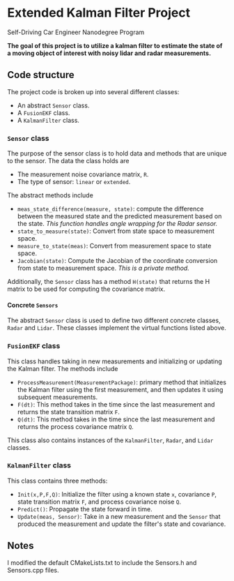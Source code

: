 # Extended Kalman Filter Project

Self-Driving Car Engineer Nanodegree Program

**The goal of this project is to utilize a kalman filter to estimate the state of a moving object of interest with noisy lidar and radar measurements.**

## Code structure
The project code is broken up into several different classes:
* An abstract `Sensor` class.
* A `FusionEKF` class.
* A `KalmanFilter` class.

### `Sensor` class
The purpose of the sensor class is to hold data and methods that are unique to the sensor. The data the class holds are
* The measurement noise covariance matrix, `R`.
* The type of sensor: `linear` or `extended`.

The abstract methods include
* `meas_state_difference(measure, state)`: compute the difference between the measured state and the predicted measurement based on the state. _This function handles angle wrapping for the Radar sensor._
* `state_to_measure(state)`: Convert from state space to measurement space.
* `measure_to_state(meas)`: Convert from measurement space to state space.
* `Jacobian(state)`: Compute the Jacobian of the coordinate conversion from state to measurement space. _This is a private method._

Additionally, the `Sensor` class has a method `H(state)` that returns the H matrix to be used for computing the covariance matrix.

#### Concrete `Sensors`
The abstract `Sensor` class is used to define two different concrete classes, `Radar` and `Lidar`. These classes implement the virtual functions listed above.

### `FusionEKF` class
This class handles taking in new measurements and initializing or updating the Kalman filter. The methods include
* `ProcessMeasurement(MeasurementPackage)`: primary method that initializes the Kalman filter using the first measurement, and then updates it using subsequent measurements.
* `F(dt)`: This method takes in the time since the last measurement and returns the state transition matrix `F`.
* `Q(dt)`: This method takes in the time since the last measurement and returns the process covariance matrix `Q`.

This class also contains instances of the `KalmanFilter`, `Radar`, and `Lidar` classes.

### `KalmanFilter` class
This class contains three methods:
* `Init(x,P,F,Q)`: Initialize the filter using a known state `x`, covariance `P`, state transition matrix `F`, and process covariance noise `Q`.
* `Predict()`: Propagate the state forward in time.
* `Update(meas, Sensor)`: Take in a new measurement and the `Sensor` that produced the measurement and update the filter's state and covariance.

## Notes
I modified the default CMakeLists.txt to include the Sensors.h and Sensors.cpp files.
